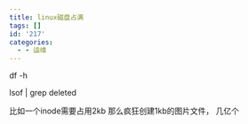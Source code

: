 ```yaml
---
title: linux磁盘占满
tags: []
id: '217'
categories:
  - - 运维
---
```



df -h


lsof | grep deleted


比如一个inode需要占用2kb    那么疯狂创建1kb的图片文件， 几亿个   